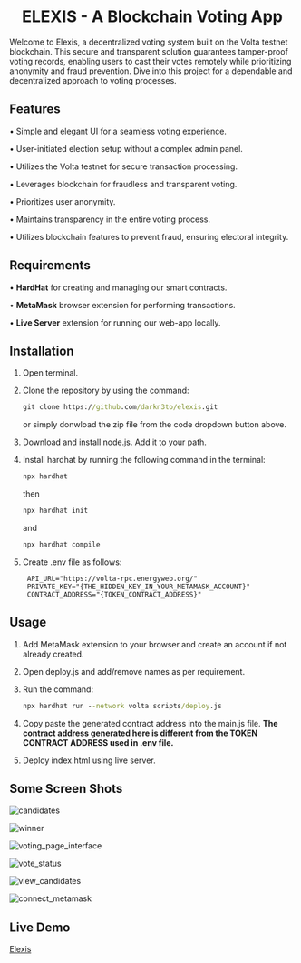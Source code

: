 <h1 align="center">ELEXIS - A Blockchain Voting App</h1>

Welcome to Elexis, a decentralized voting system built on the Volta testnet blockchain. This secure and transparent solution guarantees tamper-proof voting records, enabling users to cast their votes remotely while prioritizing anonymity and fraud prevention. Dive into this project for a dependable and decentralized approach to voting processes.

## Features

• Simple and elegant UI for a seamless voting experience.

• User-initiated election setup without a complex admin panel.

• Utilizes the Volta testnet for secure transaction processing.

• Leverages blockchain for fraudless and transparent voting.

• Prioritizes user anonymity.

• Maintains transparency in the entire voting process.

• Utilizes blockchain features to prevent fraud, ensuring electoral integrity.

## Requirements
• <b>HardHat</b> for creating and managing our smart contracts.

• <b>MetaMask</b> browser extension for performing transactions.

• <b>Live Server</b> extension for running our web-app locally.

## Installation
1. Open terminal.

2. Clone the repository by using the command:
   ```cmd
   git clone https://github.com/darkn3to/elexis.git
   ```
   or simply donwload the zip file from the code dropdown button above.

3. Download and install node.js. Add it to your path.

4. Install hardhat by running the following command in the terminal: 
   ```cmd 
   npx hardhat
   ```
   then
   ```cmd
   npx hardhat init
   ``` 
   and 
   ```cmd
   npx hardhat compile
   ```

5. Create .env file as follows:
   ```.env
    API_URL="https://volta-rpc.energyweb.org/"
    PRIVATE_KEY="{THE_HIDDEN_KEY_IN_YOUR_METAMASK_ACCOUNT}" 
    CONTRACT_ADDRESS="{TOKEN_CONTRACT_ADDRESS}" 
    ```

## Usage

1. Add MetaMask extension to your browser and create an account if not already created.

2. Open deploy.js and add/remove names as per requirement.

3. Run the command:
    ```cmd
    npx hardhat run --network volta scripts/deploy.js
    ```
4. Copy paste the generated contract address into the main.js file. <b>The contract address generated here is different from the TOKEN CONTRACT ADDRESS used in .env file.</b>

5. Deploy index.html using live server.

## Some Screen Shots

![candidates](https://github.com/darkn3to/elexis/assets/62509177/11af3759-521d-4016-8ae8-796550518bdf)

![winner](https://github.com/darkn3to/elexis/assets/62509177/6398e6b0-5ddc-4e55-ac66-df62ab208c4f)

![voting_page_interface](https://github.com/darkn3to/elexis/assets/62509177/2de08c17-60d5-477e-a24c-36cec9270ff3)

![vote_status](https://github.com/darkn3to/elexis/assets/62509177/a5f16516-8247-4745-b937-c695fa7db018)

![view_candidates](https://github.com/darkn3to/elexis/assets/62509177/944cd372-679d-4556-85c6-11794dcdf86b)

![connect_metamask](https://github.com/darkn3to/elexis/assets/62509177/79dd0dc9-3c1b-4f62-8a2c-400df58c5fb8)

## Live Demo
   [Elexis](https://elexis.netlify.app)
